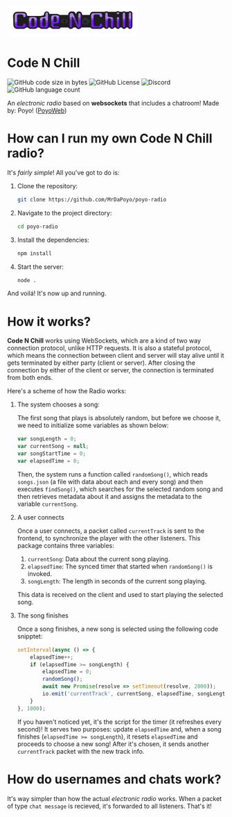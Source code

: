 ![Logo](readme/logo.png)
# Code N Chill
![GitHub code size in bytes](https://img.shields.io/github/languages/code-size/MrDaPoyo/poyo-radio)
![GitHub License](https://img.shields.io/github/license/MrDaPoyo/poyo-radio)
![Discord](https://img.shields.io/discord/1284803560479133758)
![GitHub language count](https://img.shields.io/github/languages/count/MrDaPoyo/poyo-radio)

An *electronic radio* based on __websockets__ that includes a chatroom!
Made by: Poyo! ([PoyoWeb](https://poyoweb.org))

# How can I run my own Code N Chill radio?

It's _fairly simple_! All you've got to do is:
1. Clone the repository:
    ```sh
    git clone https://github.com/MrDaPoyo/poyo-radio
    ```
2. Navigate to the project directory:
    ```sh
    cd poyo-radio
    ```
3. Install the dependencies:
    ```sh
    npm install
    ```
4. Start the server:
    ```sh
    node .
    ```

And voilá! It's now up and running.

# How it works?

**Code N Chill** works using WebSockets, which are a kind of two way connection protocol, unlike HTTP requests. 
It is also a stateful protocol, which means the connection between client and server will stay alive until it gets terminated by either party (client or server). After closing the connection by either of the client or server, the connection is terminated from both ends. 

Here's a scheme of how the Radio works:

1. The system chooses a song:

    The first song that plays is absolutely random, but before we choose it, we need to initialize some variables as shown below:
    
    ```js
    var songLength = 0;
    var currentSong = null;
    var songStartTime = 0;
    var elapsedTime = 0;
    ```
    
    Then, the system runs a function called `randomSong()`, which reads `songs.json` (a file with data about each and every song) and then executes ``findSong()``, which searches for the selected random song and then retrieves metadata about it and assigns the metadata to the variable ``currentSong``.
2. A user connects
    
    Once a user connects, a packet called ``currentTrack`` is sent to the frontend, to synchronize the player with the other listeners.
    This package contains three variables: 
    1.  ``currentSong``: Data about the current song playing.
    2.  ``elapsedTime``: The synced timer that started when ``randomSong()`` is invoked.
    3.  ``songLength``: The length in seconds of the current song playing.
    
    This data is received on the client and used to start playing the selected song.

3. The song finishes
    
    Once a song finishes, a new song is selected using the following code snipptet:
    ```js
    setInterval(async () => {
        elapsedTime++;
        if (elapsedTime >= songLength) {
            elapsedTime = 0;
            randomSong();
            await new Promise(resolve => setTimeout(resolve, 2000));
            io.emit('currentTrack', currentSong, elapsedTime, songLength);
        }
    }, 1000);
    ```
    If you haven't noticed yet, it's the script for the timer (it refreshes every second)! It serves two purposes: update ``elapsedTime`` and, when a song finishes (``elapsedTime >= songLength``), it resets ``elapsedTime`` and proceeds to choose a new song! After it's chosen, it sends another ``currentTrack`` packet with the new track info.

# How do usernames and chats work?

It's way simpler than how the actual *electronic radio* works. When a packet of type `chat message` is recieved, it's forwarded to all listeners. That's it!